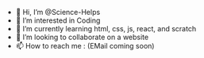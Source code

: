 - 👋 Hi, I’m @Science-Helps
- 👀 I’m interested in Coding
- 🌱 I’m currently learning html, css, js, react, and scratch
- 💞️ I’m looking to collaborate on a website
- 📫 How to reach me : (EMail coming soon)
